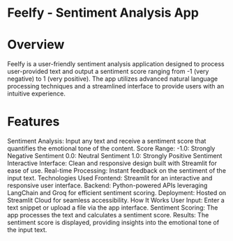 # Feelfy - Sentiment Analysis App

# Overview
Feelfy is a user-friendly sentiment analysis application designed to process user-provided text and output a sentiment score ranging from -1 (very negative) to 1 (very positive). The app utilizes advanced natural language processing techniques and a streamlined interface to provide users with an intuitive experience.

# Features
Sentiment Analysis: Input any text and receive a sentiment score that quantifies the emotional tone of the content.
Score Range:
-1.0: Strongly Negative Sentiment
0.0: Neutral Sentiment
1.0: Strongly Positive Sentiment
Interactive Interface: Clean and responsive design built with Streamlit for ease of use.
Real-time Processing: Instant feedback on the sentiment of the input text.
Technologies Used
Frontend: Streamlit for an interactive and responsive user interface.
Backend: Python-powered APIs leveraging LangChain and Groq for efficient sentiment scoring.
Deployment: Hosted on Streamlit Cloud for seamless accessibility.
How It Works
User Input: Enter a text snippet or upload a file via the app interface.
Sentiment Scoring: The app processes the text and calculates a sentiment score.
Results: The sentiment score is displayed, providing insights into the emotional tone of the input text.

